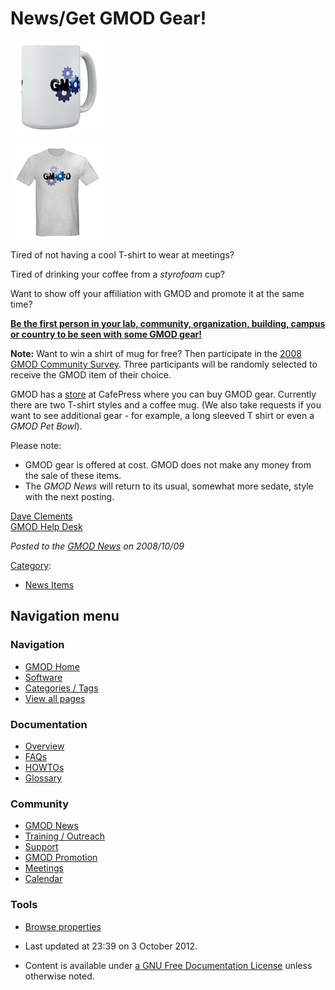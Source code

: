 



<span id="top"></span>




# <span dir="auto">News/Get GMOD Gear!</span>











<a href="http://www.cafepress.com/GenericMOD/" rel="nofollow"
title="GMOD Mug"><img
src="https://raw.githubusercontent.com/GMOD/gmod.github.io/main/mediawiki/images/b/b3/GMODMug150x150.jpg" width="150"
height="150" alt="GMOD Mug" /></a>


<a href="http://www.cafepress.com/GenericMOD/" rel="nofollow"
title="GMOD T Shirt"><img
src="https://raw.githubusercontent.com/GMOD/gmod.github.io/main/mediawiki/images/b/bd/TShirtThumb.jpg" width="150"
height="150" alt="GMOD T Shirt" /></a>



  



Tired of not having a cool T-shirt to wear at meetings?  
  
Tired of drinking your coffee from a *styrofoam* cup?  
  
Want to show off your affiliation with GMOD and promote it at the same
time?  
  
<a href="http://www.cafepress.com/GenericMOD/" class="external text"
rel="nofollow"><strong>Be the first person in your lab, community,
organization, building, campus or country to be seen with some GMOD
gear!</strong></a>



  
**Note:** Want to win a shirt of mug for free? Then participate in the
[2008 GMOD Community Survey](#2008_GMOD_Community_Survey). Three
participants will be randomly selected to receive the GMOD item of their
choice.

GMOD has a
<a href="http://www.cafepress.com/GenericMOD/" class="external text"
rel="nofollow">store</a> at CafePress where you can buy GMOD gear.
Currently there are two T-shirt styles and a coffee mug. (We also take
requests if you want to see additional gear - for example, a long
sleeved T shirt or even a *GMOD Pet Bowl*).

Please note:

- GMOD gear is offered at cost. GMOD does not make any money from the
  sale of these items.
- The *GMOD News* will return to its usual, somewhat more sedate, style
  with the next posting.

  
[Dave Clements](../User%253AClements "User%253AClements")  
[GMOD Help Desk](../GMOD_Help_Desk "GMOD Help Desk")

  



*Posted to the [GMOD News](../GMOD_News "GMOD News") on 2008/10/09*






[Category](../Special%253ACategories "Special%253ACategories"):

- [News Items](../Category%253ANews_Items "Category%253ANews Items")






## Navigation menu







<a href="../Main_Page"
style="background-image: url(../../images/GMOD-cogs.png);"
title="Visit the main page"></a>


### Navigation



- <span id="n-GMOD-Home">[GMOD Home](../Main_Page)</span>
- <span id="n-Software">[Software](../GMOD_Components)</span>
- <span id="n-Categories-.2F-Tags">[Categories /
  Tags](../Categories)</span>
- <span id="n-View-all-pages">[View all
  pages](../Special:AllPages)</span>




### Documentation



- <span id="n-Overview">[Overview](../Overview)</span>
- <span id="n-FAQs">[FAQs](../Category%253AFAQ)</span>
- <span id="n-HOWTOs">[HOWTOs](../Category%253AHOWTO)</span>
- <span id="n-Glossary">[Glossary](../Glossary)</span>




### Community



- <span id="n-GMOD-News">[GMOD News](../GMOD_News)</span>
- <span id="n-Training-.2F-Outreach">[Training /
  Outreach](../Training_and_Outreach)</span>
- <span id="n-Support">[Support](../Support)</span>
- <span id="n-GMOD-Promotion">[GMOD Promotion](../GMOD_Promotion)</span>
- <span id="n-Meetings">[Meetings](../Meetings)</span>
- <span id="n-Calendar">[Calendar](../Calendar)</span>




### Tools

- <span id="t-smwbrowselink"><a href="../Special%253ABrowse/News-2FGet_GMOD_Gear!"
  rel="smw-browse">Browse properties</a></span>



- <span id="footer-info-lastmod">Last updated at 23:39 on 3 October
  2012.</span>
<!-- - <span id="footer-info-viewcount">7,004 page views.</span> -->
- <span id="footer-info-copyright">Content is available under
  <a href="http://www.gnu.org/licenses/fdl-1.3.html" class="external"
  rel="nofollow">a GNU Free Documentation License</a> unless otherwise
  noted.</span>

<!-- -->



<!-- -->




